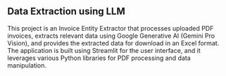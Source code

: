 ## Data Extraction using LLM
This project is an Invoice Entity Extractor that processes uploaded PDF invoices, extracts relevant data using Google Generative AI (Gemini Pro Vision), and provides the extracted data for download in an Excel format. The application is built using Streamlit for the user interface, and it leverages various Python libraries for PDF processing and data manipulation.
